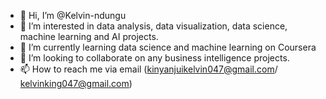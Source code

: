- 👋 Hi, I’m @Kelvin-ndungu
- 👀 I’m interested in data analysis, data visualization, data science, machine learning and AI projects. 
- 🌱 I’m currently learning data science and machine learning on Coursera
- 💞️ I’m looking to collaborate on any business intelligence projects. 
- 📫 How to reach me via email (kinyanjuikelvin047@gmail.com/ kelvinking047@gmail.com)

<!---
Kelvin-ndungu/Kelvin-ndungu is a ✨ special ✨ repository because its `README.md` (this file) appears on your GitHub profile.
You can click the Preview link to take a look at your changes.
--->
